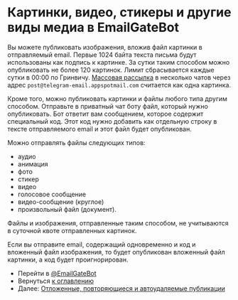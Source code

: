 # Картинки, видео, стикеры и другие виды медиа в EmailGateBot

Вы можете публиковать изображения, вложив файл картинки в отправляемый email.
Первые 1024 байта текста письма будут использованы как подпись к картинке.
За сутки таким способом можно опубликовать не более 120 картинок.
Лимит сбрасывается каждые сутки в 00:00 по Гринвичу.
[Массовая рассылка](bulk.md) в несколько чатов через адрес `post@telegram-email.appspotmail.com` считается как одна картинка.

Кроме того, можно публиковать картинки и файлы любого типа другим способом.
Отправьте в приватный чат боту файл, который нужно опубликовать.
Бот ответит вам сообщением, которое содержит специальный код.
Этот код нужно добавить как отдельную строку в тексте отправляемого email и этот файл будет опубликован.

Можно отправлять файлы следующих типов:

- аудио
- анимация
- фото
- стикер
- видео
- голосовое сообщение
- видео-сообщение (круглое)
- произвольный файл (документ).

Файлы и изображения, отправленные таким способом, не учитываются в суточной квоте отправленных картинок.

Если вы отправите email, содержащий одновременно и код и вложенный файл изображения,
то будет опубликован вложенный файл картинки, а код будет проигнорирован.

- Перейти в [@EmailGateBot](http://t.me/EmailGateBot?start=utm_KDaxQG000_github-ru-media)
- Вернуться [к оглавлению](guide.md)
- Далее: [Отложенные, повторяющиеся и автоудаляемые публикации](scheduled.md)
